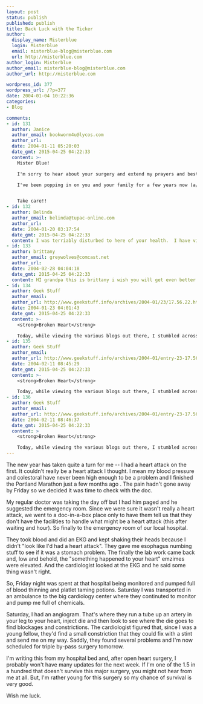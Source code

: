 ```yaml
---
layout: post
status: publish
published: publish
title: Back Luck with the Ticker
author:
  display_name: Misterblue
  login: Misterblue
  email: misterblue-blog@misterblue.com
  url: http://misterblue.com
author_login: Misterblue
author_email: misterblue-blog@misterblue.com
author_url: http://misterblue.com

wordpress_id: 377
wordpress_url: /?p=377
date: 2004-01-04 10:22:36
categories:
- Blog

comments:
- id: 131
  author: Janice
  author_email: bookworm4u@lycos.com
  author_url: 
  date: 2004-01-11 05:20:03
  date_gmt: 2015-04-25 04:22:33
  content: >-
    Mister Blue!

    I'm sorry to hear about your surgery and extend my prayers and best wishes for a thorough and speedy recovery!

    I've been popping in on you and your family for a few years now (a/k/a Moodeblu).


    Take care!!
- id: 132
  author: Belinda
  author_email: belinda@tupac-online.com
  author_url: 
  date: 2004-01-20 03:17:54
  date_gmt: 2015-04-25 04:22:33
  content: I was terriably disturbed to here of your health.  I have visited your site many times and you have shared your Christmas gifts with us thru your cam.  My boyfriend and I are wishing you a speedy recovery and to your family to stay strong our prayers are with you all.  Take care of yourself as we look forward to 2004 Christmas!
- id: 133
  author: brittany
  author_email: greywolves@comcast.net
  author_url: 
  date: 2004-02-28 04:04:18
  date_gmt: 2015-04-25 04:22:33
  content: HI grandpa this is brittany i wish you will get even better after your stuff
- id: 134
  author: Geek Stuff
  author_email: 
  author_url: http://www.geekstuff.info/archives/2004-01/23/17.56.22.html
  date: 2004-01-23 04:01:43
  date_gmt: 2015-04-25 04:22:33
  content: >-
    <strong>Broken Heart</strong>

    Today, while viewing the various blogs out there, I stumbled across one, Misterblue, which had a most shocking story to tell. It's author had suffered a heart attack, undergone surgery, and is recovering. And he blogged about it. Words fail...
- id: 135
  author: Geek Stuff
  author_email: 
  author_url: http://www.geekstuff.info/archives/2004-01/entry-23-17.56.22.html
  date: 2004-02-11 08:45:29
  date_gmt: 2015-04-25 04:22:33
  content: >-
    <strong>Broken Heart</strong>

    Today, while viewing the various blogs out there, I stumbled across one, Misterblue, which had a most shocking story to tell. It's author had suffered a heart attack, undergone surgery, and is recovering. And he blogged about it. Words fail...
- id: 136
  author: Geek Stuff
  author_email: 
  author_url: http://www.geekstuff.info/archives/2004-01/entry-23-17.56.22.html
  date: 2004-02-11 08:46:37
  date_gmt: 2015-04-25 04:22:33
  content: >
    <strong>Broken Heart</strong>

    Today, while viewing the various blogs out there, I stumbled across one, Misterblue, which had a most shocking story to tell. It's author had suffered a heart attack, undergone surgery, and is recovering. And he blogged about it. Words fail...
---
```

<p>
    The new year has taken quite a turn for me -- I had a heart
    attack on the first.
    It couldn't really be a heart attack I thought.
    I mean my blood pressure and colestoral have never been
    high enough to be a problem and I finished the Portland
    Marathon just a 
    few months ago
    .
    The pain hadn't gone away by Friday so we decided it 
    was time to check with the doc.
</p>
<p>
    My regular doctor was taking the day off but I had him
    paged and he suggested the emergency room.
    Since we were sure it wasn't really a heart attack, we
    went to a doc-in-a-box place only to have them tell us
    that they don't have the facilities to handle what might
    be a heart attack (this after waiting and hour).
    So finally to the emergency room of our local hospital.
</p>
<p>
    They took blood and did an EKG and kept shaking their heads
    because I didn't "look like I'd had a heart attack". 
    They gave me esophagus numbing stuff to see if it was a
    stomach problem.
    The finally the lab work came back and, low and behold, the
    "something happened to your heart" emzimes were elevated.
    And the cardiologist looked at the EKG and he said some
    thing wasn't right.
</p>
<p>
    So, Friday night was spent at that hospital being monitored
    and pumped full of blood thinning and platlet taming
    potions.  Saturday I was transported in an ambulance to
    the big cardiology center where they continuted to monitor
    and pump me full of chemicals.
</p>
<p>
    Saturday, I had an angiogram.  That's where they run a tube
    up an artery in your leg to your heart, inject die and then
    look to see where the die goes to find blockages and 
    constrictions.
    The cardiologist figured that, since I was a young fellow,
    they'd find a small constriction that they could fix with
    a stint and send me on my way.
    Saddly, they found several problems and I'm now scheduled
    for triple by-pass surgery tomorrow.
</p>
<p>
    I'm writing this from my hospital bed and, after open heart
    surgery, I probably won't have many updates for the next
    week.
    If I'm one of the 1.5 in a hundred that doesn't survive this major
    surgery, you might not hear from me at all.
    But, I'm rather young for this surgery so my chance of survival
    is very good.
</p>
<p>
    Wish me luck.
</p>
